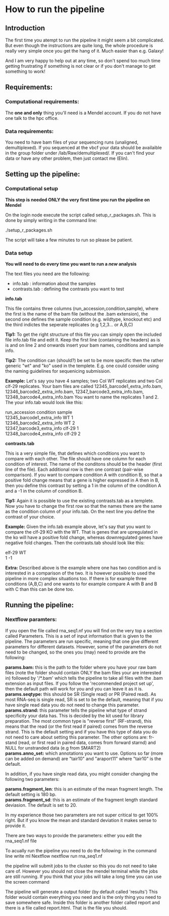 # How to run the pipeline
## Introduction

The first time you atempt to run the pipeline it might seem a bit complicated. But even though the instructions are quite long, the whole procedure is really very simple once you get the hang of it. Much easier than e.g. Galaxy!

And I am very happy to help out at any time, so don't spend too much time getting frustrating if something is not clear or if you don't manage to get something to work!

## Requirements:

### Computational requirements:
The **one and only** thing you'll need is a Mendel account. If you do not have one talk to the hpc office.

### Data requirements:
You need to have bam files of your sequencing runs (unaligned, demultiplexed). If you sequenced at the vbcf your data should be availaible in the group folder under /lab/Raw/demultiplexed/. If you can't find your data or have any other problem, then just contact me (Elin).

## Setting up the pipeline:

### Computational setup
**This step is needed ONLY the very first time you run the pipeline on Mendel**

On the login node execute the script called setup_r_packages.sh. This is done by simply writing in the command line:

./setup_r_packages.sh

The script will take a few minutes to run so please be patient.

### Data setup

**You will need to do every time you want to run a *new* analysis**

The text files you need are the following:

* info.tab : information about the samples
* contrasts.tab : defining the contrasts you want to test

**info.tab**

This file contains three columns (run_accession,condition,sample), where the first is the name of the bam file (without the .bam extension), the second one defines the sample condition (e.g. wildtype, knockout etc) and the third indictes the seperate replicates (e.g 1,2,3... or A,B,C)

**Tip1:** To get the right structure of this file you can simply open the included file info.tab file and edit it. Keep the first line (containing the headers) as is is and on line 2 and onwards insert your bam names, conditions and sample info.

**Tip2:** The condition can (should?)  be set to be more specific then the rather generic "wt" and "ko" used in the templete. E.g. one could consider using the naming guidelines for sequenicing submission.

**Example:** Let's say you have 4 samples; two Col WT replicates and two Col clf-29 replicates. Your bam files are called 12345_barcode1_extra_info.bam, 12346_barcode2_extra_info.bam, 12347_barcode3_extra_info.bam, 12348_barcode4_extra_info.bam  You want to name the replicates 1 and 2. The your info.tab would look like this:

run_accession condition sample<br/>
12345_barcode1_extra_info WT 1<br/>
12346_barcode2_extra_info WT 2<br/>
12347_barcode3_extra_info clf-29 1<br/>
12348_barcode4_extra_info clf-29 2<br/>


**contrasts.tab**

This is a very simple file, that defines which conditions you want to compare with each other. The file should have one column for each condition of interest. The name of the conditons should be the header (first line of the file). Each additional row is then one contrast (pair-wise comparison). If you want to compare condition A with condition B, so that a positive fold change means that a gene is higher expressed in A then in B, then  you define this contrast by setting a 1 in the column of the condition A and a -1 in the column of condition B.

**Tip1:** Again it is possible to use the existing contrasts.tab as a templete. Now you have to change the first row so that the names there are the same as the condition column of your info.tab. On the next line you define the contrast of your choice.

**Example:** Given the info.tab example above, let's say that you want to compare the clf-29 KO with the WT. That is genes that are upregulated in the ko will have a positive fold change, whereas downregulated genes have negative fold changes. Then the contrasts.tab should look like this:

elf-29 WT<br/>
1 -1<br/>


**Extra:**
Described above is the example where one has two condition and is interested in a comparison of the two. It is however possible to used the pipeline in more complex situations too. If there is for example three conditions (A,B,C) and one wants to for example compare A with B and B with C than this can be done too.


## Running the pipeline:

### Nextflow paramters:

If you open the file called rna_seq1.nf you will find on the very top a section called Parameters. This is a set of input information that is given to the pipeline. The parameters are run specific, meaning that one give different parameters for different datasets. However, some of the parameters do not need to be changed, so the ones you (may) need to provide are the following:

**params.bam:** this is the path to the folder where you have your raw bam files (note the folder should contain ONLY the bam files your are interested in) followed by  '/\*.bam' which tells the pipeline to take all files with the .bam extension as input files. If you follow the 'recommended project set up', then the default path will work for you and you can leave it as it is.<br/>
**params.seqtype:** this should be SR (Single read) or PR  (Paired read). As most RNA-seq is single read, SR is set to be the default, meaning that if you have single read data you do not need to change this parameter.<br/>
**params.strand:** this parameter tells the pipeline what type of strand specificity your data has. This is decided by the kit used for library preparation. The most common type is "reverse first" (RF-strand), this means that the read (or the first read if paired) comes from the reverse strand. This is the default setting and if you have this type of data you do not need to care about setting this parameter. The other options are: fr-stand (read, or first read in paired data, comes from forward starnd) and NULL for unstranded data (e.g from SMART2)<br/>
**params.anno_set:** which annotations you want to use. Options so far (more can be added on demand) are "tair10" and "araport11" where "tair10" is the default.

In addition, if you have single read data, you might consider changing the following two parameters:

**params.fragment_len**: this is an estimate of the mean fragment length. The default setting is 180 bp.<br/>
**params.fragment_sd**: this is an estimate of the fragment length standard deviasion. The default is set to 20.<br/>

In my experience those two parameters are not super critical to get 100% right. But if you know the mean and standard deviation it makes sense to provide it. 

There are two ways to provide the parameters: either you edit the rna_seq1.nf file

To acually run the pipeline you need to do the following:
in the command line write
ml Nextflow
nextflow run rna_seq1.nf

the pipeline will submit jobs to the cluster so this you do not need to take care of. However you should not close the mendel terminal while the jobs are still running. If you think that your jobs will take a long time you can use the screen command

The pipeline will generate a output folder (by default called 'results') This folder would contain everything you need and is the only thing you need to save somewhere safe. Inside this folder is another folder called report and there is a file called report.html. That is the file you should. 

